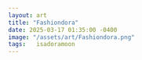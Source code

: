 ```yaml
---
layout: art
title: "Fashiondora"
date: 2025-03-17 01:35:00 -0400
image: "/assets/art/Fashiondora.png"
tags:   isadoramoon
---
```


